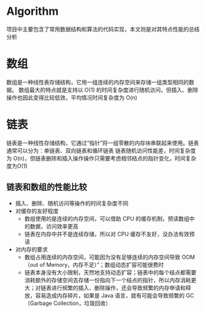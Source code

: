 # Algorithm
项目中主要包含了常用数据结构和算法的代码实现，本文则是对其特点性能的总结分析

# 数组
数组是一种线性表存储结构，它用一组连续的内存空间来存储一组类型相同的数据。
数组最大的特点就是支持以 O(1) 的时间复杂度进行随机访问，但插入、删除操作也因此变得比较低效，平均情况时间复杂度为 O(n)

# 链表
链表是一种线性存储结构，它通过“指针”将一组零散的内存块串联起来使用。链表通常可以分为：单链表、双向链表和循环链表
链表随机访问性能差，时间复杂度为 O(n)，但链表删除和插入操作操作只需要考虑相邻结点的指针变化，时间复杂度为O(1)

## 链表和数组的性能比较
* 插入、删除、随机访问等操作的时间复杂度不同
* 对缓存的友好程度
    * 数组使用的是连续的内存空间，可以借助 CPU 的缓存机制，预读数组中的数据，访问效率更高
    * 链表在内存中并不是连续存储，所以对 CPU 缓存不友好，没办法有效预读
* 对内存的要求
    * 数组占用连续的内存空间，可能因为没有足够连续的内存空间导致 OOM（out of Memory，内存不足）”；数组动态扩容可能很费时
    * 链表本身没有大小限制，天然地支持动态扩容；链表中的每个结点都需要消耗额外的存储空间去存储一份指向下一个结点的指针，所以内存消耗更大；对链表进行频繁的插入、删除操作，还会导致频繁的内存申请和释放，容易造成内存碎片，如果是 Java 语言，就有可能会导致频繁的 GC（Garbage Collection，垃圾回收）
